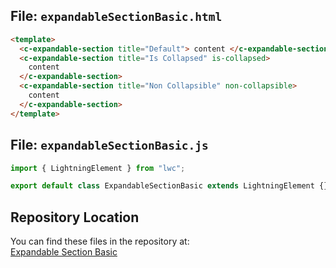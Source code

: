 ## File: `expandableSectionBasic.html`

```html
<template>
  <c-expandable-section title="Default"> content </c-expandable-section>
  <c-expandable-section title="Is Collapsed" is-collapsed>
    content
  </c-expandable-section>
  <c-expandable-section title="Non Collapsible" non-collapsible>
    content
  </c-expandable-section>
</template>
```

## File: `expandableSectionBasic.js`

```javascript
import { LightningElement } from "lwc";

export default class ExpandableSectionBasic extends LightningElement {}
```

## Repository Location

You can find these files in the repository at:  
[Expandable Section Basic](https://github.com/santiagoparradev/LWC-RECIPES-SANTIAGO/tree/main/src-components-examples/main/default/lwc/expandableSectionBasic)

```

```
